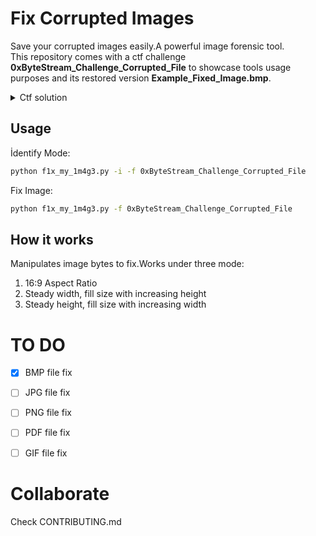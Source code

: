 # Fix Corrupted Images
Save your corrupted images easily.A powerful image forensic tool.<br>
This repository comes with a ctf challenge **0xByteStream_Challenge_Corrupted_File** to showcase tools usage purposes and its restored version **Example_Fixed_Image.bmp**.
<details>
  <summary>Ctf solution</summary>

```bash
python f1x_my_1m4g3.py -f 0xByteStream_Challenge_Corrupted_File
```

</details>

## Usage

İdentify Mode:

```bash
python f1x_my_1m4g3.py -i -f 0xByteStream_Challenge_Corrupted_File
```

Fix Image:
```bash
python f1x_my_1m4g3.py -f 0xByteStream_Challenge_Corrupted_File
```

## How it works

Manipulates image bytes to fix.Works under three mode:
1. 16:9 Aspect Ratio
2. Steady width, fill size with increasing height
3. Steady height, fill size with increasing width

# **TO DO**

- [x] BMP file fix

- [ ] JPG file fix

- [ ] PNG file fix

- [ ] PDF file fix

- [ ] GIF file fix

# Collaborate

Check CONTRIBUTING.md

